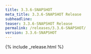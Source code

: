 ```yaml
---
title: 3.3.6-SNAPSHOT
meta_title: 3.3.6-SNAPSHOT Release
subheadline: 
teaser: 3.3.6-SNAPSHOT Release
permalink: /releases/3.3.6-SNAPSHOT/
version: 3.3.6-SNAPSHOT
---
```


{% include _release.html %}
